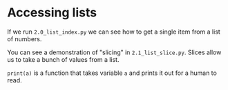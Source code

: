 # Accessing lists

If we run `2.0_list_index.py` we can see how to get a single item from a list of numbers.

You can see a demonstration of "slicing" in `2.1_list_slice.py`. Slices allow us to take a bunch of values from a list.

`print(a)` is a function that takes variable `a` and prints it out for a human to read.